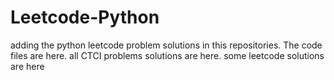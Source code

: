 # Leetcode-Python
adding the python leetcode problem solutions in this repositories. 
The code files are here.
all CTCI problems solutions are here.
some leetcode solutions are here





















































































































































